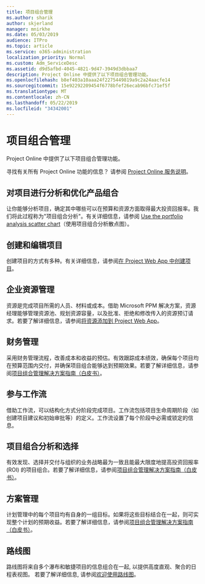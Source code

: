 ```yaml
---
title: 项目组合管理
ms.author: sharik
author: skjerland
manager: mnirkhe
ms.date: 05/03/2019
audience: ITPro
ms.topic: article
ms.service: o365-administration
localization_priority: Normal
ms.custom: Adm_ServiceDesc
ms.assetid: d9d5afbd-4045-4821-9d47-3949d3dbbaa7
description: Project Online 中提供了以下项目组合管理功能。
ms.openlocfilehash: b8ef403a10aaa24f2275449819a9c2a24aacfe14
ms.sourcegitcommit: 15e92292209454f6778bfef26ecab96bfc71ef5f
ms.translationtype: MT
ms.contentlocale: zh-CN
ms.lasthandoff: 05/22/2019
ms.locfileid: "34342001"
---
```

# <a name="portfolio-management"></a>项目组合管理

Project Online 中提供了以下项目组合管理功能。
  
寻找有关所有 Project Online 功能的信息？ 请参阅 [Project Online 服务说明](project-online-service-description.md)。
  
## <a name="analyze-projects-and-optimize-portfolio"></a>对项目进行分析和优化产品组合
<a name="bkmk_AnalyzeProjects"> </a>

让你能够分析项目，确定其中哪些可以在预算和资源方面取得最大投资回报率。我们将此过程称为"项目组合分析"。有关详细信息，请参阅 [Use the portfolio analysis scatter chart](http://go.microsoft.com/fwlink/?LinkID=823665&amp;clcid=0x409)（使用项目组合分析散点图）。
  
## <a name="create-and-edit-projects"></a>创建和编辑项目
<a name="bkmk_CreateAndEditProjects"> </a>

创建项目的方式有多种。有关详细信息，请参阅[在 Project Web App 中创建项目](http://go.microsoft.com/fwlink/?LinkID=746895&amp;clcid=0x409)。
  
## <a name="enterprise-resource-management"></a>企业资源管理
<a name="bkmk_ResourceManagement"> </a>

资源是完成项目所需的人员、材料或成本。借助 Microsoft PPM 解决方案，资源经理能够管理资源池、规划资源容量，以及批准、拒绝和修改传入的资源预订请求。若要了解详细信息，请参阅[将资源添加到 Project Web App](https://go.microsoft.com/fwlink/p/?LinkId=271320)。
  
## <a name="financial-management"></a>财务管理
<a name="bkmk_FinancialManagement"> </a>

采用财务管理流程，改善成本和收益的预估。有效跟踪成本绩效，确保每个项目均在预算范围内交付，并确保项目组合能够达到预期效果。若要了解详细信息，请参阅[项目组合管理解决方案指南（白皮书）](https://go.microsoft.com/fwlink/p/?LinkId=402633)。
  
## <a name="participate-in-workflow"></a>参与工作流
<a name="bkmk_ParticipateInWorkflow"> </a>

借助工作流，可以结构化方式分阶段完成项目。工作流包括项目生命周期阶段（如创建项目建议和初始审批等）的定义。工作流设置了每个阶段中必需或锁定的信息。
  
## <a name="portfolio-analytics-and-selection"></a>项目组合分析和选择
<a name="bkmk_PortfolioAnalyticsandSelection"> </a>

有效发现、选择并交付与组织的业务战略最为一致且能最大限度地提高投资回报率 (ROI) 的项目组合。若要了解详细信息，请参阅[项目组合管理解决方案指南（白皮书）](https://go.microsoft.com/fwlink/p/?LinkId=402633)。
  
## <a name="program-management"></a>方案管理
<a name="bkmk_ProgramManagement"> </a>

计划管理中的每个项目均有自身的一组目标。如果将这些目标结合在一起，则可实现整个计划的预期收益。若要了解详细信息，请参阅[项目组合管理解决方案指南（白皮书）](https://go.microsoft.com/fwlink/p/?LinkId=402633)。
  
## <a name="roadmap"></a>路线图
路线图将来自多个瀑布和敏捷项目的信息组合在一起, 以提供高度直观、聚合的日程表视图。 若要了解详细信息, 请参阅[欢迎使用路线图](https://support.office.com/article/video-welcome-to-roadmap-57764149-51b8-468f-a50d-9ea6a4fd835a)。

